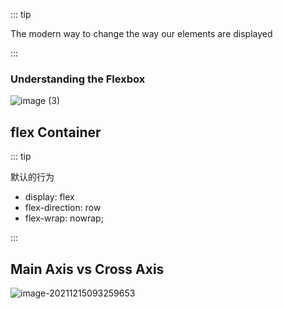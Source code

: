 ::: tip

The modern way to change the way our elements are displayed

:::

### Understanding the Flexbox

![image (3)](https://gitee.com/q10viking/PictureRepos/raw/master/images//202112150857259.jpg)



## flex Container

::: tip

默认的行为

- display: flex
- flex-direction: row
- flex-wrap: nowrap;

:::



## Main Axis vs Cross Axis

![image-20211215093259653](https://gitee.com/q10viking/PictureRepos/raw/master/images//202112150933745.png)



